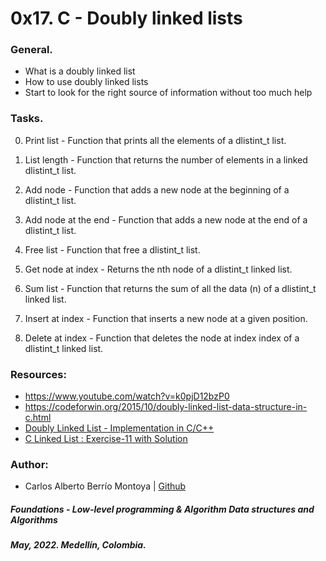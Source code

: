 # 0x17. C - Doubly linked lists

### General.
* What is a doubly linked list
* How to use doubly linked lists
* Start to look for the right source of information without too much help

### Tasks.
0. Print list - Function that prints all the elements of a dlistint_t list.

1. List length - Function that returns the number of elements in a linked dlistint_t list.

2. Add node - Function that adds a new node at the beginning of a dlistint_t list.

3. Add node at the end - Function that adds a new node at the end of a dlistint_t list.

4. Free list - Function that free a dlistint_t list.

5. Get node at index - Returns the nth node of a dlistint_t linked list.

6. Sum list - Function that returns the sum of all the data (n) of a dlistint_t linked list.

7. Insert at index - Function that inserts a new node at a given position.

8. Delete at index - Function that deletes the node at index index of a dlistint_t linked list.

### Resources:
* https://www.youtube.com/watch?v=k0pjD12bzP0
* https://codeforwin.org/2015/10/doubly-linked-list-data-structure-in-c.html
* [Doubly Linked List - Implementation in C/C++](https://www.youtube.com/watch?v=VOQNf1VxU3Q)
* [C Linked List : Exercise-11 with Solution](https://www.w3resource.com/c-programming-exercises/linked_list/c-linked_list-exercise-11.php)

### Author:
* Carlos Alberto Berrío Montoya | [Github](https://github.com/carlosberrio)

##### Foundations - Low-level programming & Algorithm  Data structures and Algorithms
##### May, 2022. Medellín, Colombia.
